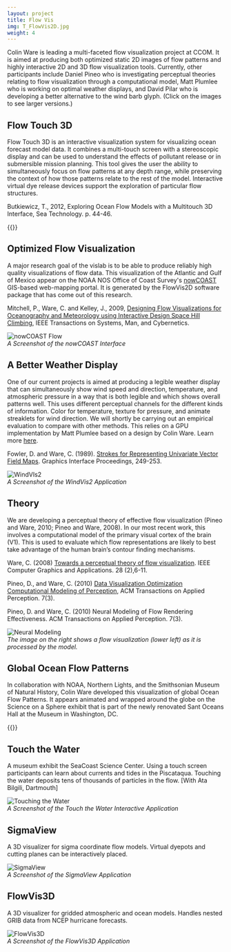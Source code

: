 ```yaml
---
layout: project
title: Flow Vis
img: T_FlowVis2D.jpg
weight: 4
---
```


Colin Ware is leading a multi-faceted flow visualization project at CCOM. It is aimed at producing both optimized static 2D images of flow patterns and highly interactive 2D and 3D flow visualization tools. Currently, other participants include Daniel Pineo who is investigating perceptual theories relating to flow visualization through a computational model, Matt Plumlee who is working on optimal weather displays, and David Pilar who is developing a better alternative to the wind barb glyph. (Click on the images to see larger versions.)

## Flow Touch 3D

Flow Touch 3D is an interactive visualization system for visualizing ocean forecast model data. It combines a multi-touch screen with a stereoscopic display and can be used to understand the effects of pollutant release or in submersible mission planning. This tool gives the user the ability to simultaneously focus on flow patterns at any depth range, while preserving the context of how those patterns relate to the rest of the model. Interactive virtual dye release devices support the exploration of particular flow structures.

Butkiewicz, T., 2012, Exploring Ocean Flow Models with a Multitouch 3D Interface, Sea Technology. p. 44-46.

{{<youtube C5TW9tZI06s>}}

## Optimized Flow Visualization

A major research goal of the vislab is to be able to produce reliably high quality visualizations of flow data. This visualization of the Atlantic and Gulf of Mexico appear on the NOAA NOS Office of Coast Survey's [nowCOAST](https://nowcoast.noaa.gov/) GIS-based web-mapping portal. It is generated by the FlowVis2D software package that has come out of this research.

Mitchell, P., Ware, C. and Kelley, J., 2009, [Designing Flow Visualizations for Oceanography and Meteorology using Interactive Design Space Hill Climbing](/pdfs/MitchellWare2009.pdf), IEEE Transactions on Systems, Man, and Cybernetics.

![nowCOAST Flow](NowcoastFlow.jpg)  
_A Screenshot of the nowCOAST Interface_

## A Better Weather Display

One of our current projects is aimed at producing a legible weather display that can simultaneously show wind speed and direction, temperature, and atmospheric pressure in a way that is both legible and which shows overall patterns well. This uses different perceptual channels for the different kinds of information. Color for temperature, texture for pressure, and animate streaklets for wind direction. We will shortly be carrying out an empirical evaluation to compare with other methods. This relies on a GPU implementation by Matt Plumlee based on a design by Colin Ware. Learn more [here](/tools/windvis2).

Fowler, D. and Ware, C. (1989). [Strokes for Representing Univariate Vector Field Maps](/pdfs/FowlerWare89.pdf). Graphics Interface Proceedings, 249-253.

![WindVIs2](WindCapture.jpg)  
_A Screenshot of the WindVis2 Application_

## Theory

We are developing a perceptual theory of effective flow visualization (Pineo and Ware, 2010; Pineo and Ware, 2008). In our most recent work, this involves a computational model of the primary visual cortex of the brain (V1). This is used to evaluate which flow representations are likely to best take advantage of the human brain’s contour finding mechanisms. 

Ware, C. (2008) [Towards a perceptual theory of flow visualization](/pdfs/Ware_FlowTheory.pdf). IEEE Computer Graphics and Applications. 28 (2),6-11.

Pineo, D., and Ware, C. (2010) [Data Visualization Optimization Computational Modeling of Perception](/pdfs/PineoWareTAP.pdf), ACM Transactions on Applied Perception. 7(3).

Pineo, D. and Ware, C. (2010) Neural Modeling of Flow Rendering Effectiveness. ACM Transactions on Applied Perception. 7(3).

![Neural Modeling](Pineo_Fig_9.jpg)  
_The image on the right shows a flow visualization (lower left) as it is processed by the model._

## Global Ocean Flow Patterns

In collaboration with NOAA, Northern Lights, and the Smithsonian Museum of Natural History, Colin Ware developed this visualization of global Ocean Flow Patterns. It appears animated and wrapped around the globe on the Science on a Sphere exhibit that is part of the newly renovated Sant Oceans Hall at the Museum in Washington, DC.

{{<youtube _R5ObRstQaQ>}}

## Touch the Water

A museum exhibit the SeaCoast Science Center. Using a touch screen participants can learn about currents and tides in the Piscataqua. Touching the water deposits tens of thousands of particles in the flow. [With Ata Bilgili, Dartmouth]

![Touching the Water](TouchWater.jpg)  
_A Screenshot of the Touch the Water Interactive Application_

## SigmaView

A 3D visualizer for sigma coordinate flow models. Virtual dyepots and cutting planes can be interactively placed.

![SigmaView](sigmaview.jpg)  
_A Screenshot of the SigmaView Application_

## FlowVis3D

A 3D visualizer for gridded atmospheric and ocean models. Handles nested GRIB data from NCEP hurricane forecasts.

![FlowVis3D](flowvis3d.jpg)  
_A Screenshot of the FlowVis3D Application_